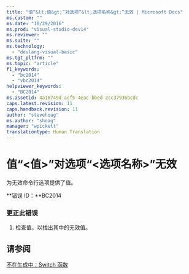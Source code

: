 ```yaml
---
title: "值“&lt;值&gt;”对选项“&lt;选项名称&gt;”无效 | Microsoft Docs"
ms.custom: ""
ms.date: "10/29/2016"
ms.prod: "visual-studio-dev14"
ms.reviewer: ""
ms.suite: ""
ms.technology: 
  - "devlang-visual-basic"
ms.tgt_pltfrm: ""
ms.topic: "article"
f1_keywords: 
  - "bc2014"
  - "vbc2014"
helpviewer_keywords: 
  - "BC2014"
ms.assetid: 4a16749d-acf5-4eac-bbed-2cc37936bcdc
caps.latest.revision: 11
caps.handback.revision: 11
author: "stevehoag"
ms.author: "shoag"
manager: "wpickett"
translationtype: Human Translation
---
```

# 值“&lt;值&gt;”对选项“&lt;选项名称&gt;”无效
为无效命令行选项提供了值。  
  
 **错误 ID：**BC2014  
  
### 更正此错误  
  
1.  检查值，以找出其中的无效值。  
  
## 请参阅  
 [不在生成中：Switch 函数](http://msdn.microsoft.com/zh-cn/8320196c-ad40-49d5-a9b8-d1af5dab652f)